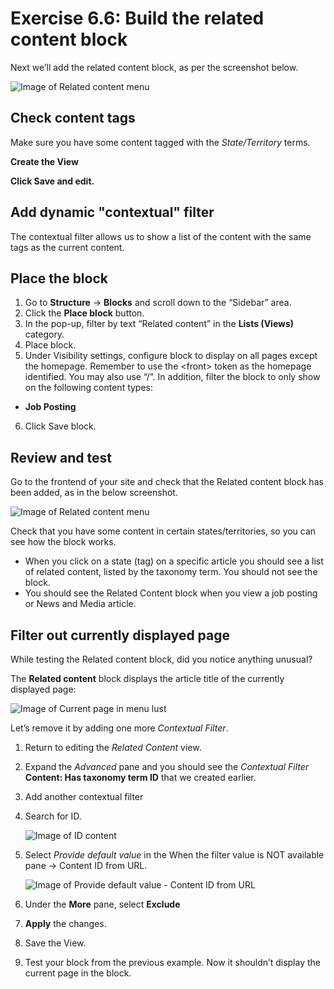 # Exercise 6.6: Build the related content block

Next we’ll add the related content block, as per the screenshot below.

![Image of Related content menu](../.gitbook/assets/32%20%281%29.png)

## Check content tags

Make sure you have some content tagged with the _State/Territory_ terms.

**Create the View**

**Click Save and edit.**

## Add dynamic "contextual" filter

The contextual filter allows us to show a list of the content with the same tags as the current content.

## Place the block

1. Go to **Structure** → **Blocks** and scroll down to the “Sidebar” area.
2. Click the **Place block** button.
3. In the pop-up, filter by text “Related content” in the **Lists \(Views\)** category.
4. Place block.
5. Under Visibility settings, configure block to display on all pages except the homepage. Remember to use the &lt;front&gt; token as the homepage identified. You may also use “/”. In addition, filter the block to only show on the following content types:

 - **Job Posting**

6. Click Save block.

## Review and test

Go to the frontend of your site and check that the Related content block has been added, as in the below screenshot.  

![Image of Related content menu](../.gitbook/assets/40%20%282%29.png)

Check that you have some content in certain states/territories, so you can see how the block works.

* When you click on a state \(tag\) on a specific article you should see a list of related content, listed by the taxonomy term. You should not see the block.
* You should see the Related Content block when you view a job posting or News and Media article.

## Filter out currently displayed page

While testing the Related content block, did you notice anything unusual?

The **Related content** block displays the article title of the currently displayed page:

![Image of Current page in menu lust](../.gitbook/assets/41.png)

Let’s remove it by adding one more _Contextual Filter_.

1. Return to editing the _Related Content_ view.
2. Expand the _Advanced_ pane and you should see the _Contextual Filter_ **Content: Has taxonomy term ID** that we created earlier.
3. Add another contextual filter
4. Search for ID. 

    ![Image of ID content](../.gitbook/assets/42.png)
    
5. Select _Provide default value_ in the When the filter value is NOT available pane → Content ID from URL. 

    ![Image of Provide default value - Content ID from URL](../.gitbook/assets/43%20%281%29.png)
    
6. Under the **More** pane, select **Exclude**
7. **Apply** the changes.
8. Save the View.
9. Test your block from the previous example. Now it shouldn’t display the current page in the block.
